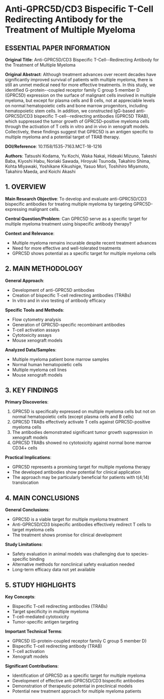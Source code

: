 # Anti-GPRC5D/CD3 Bispecific T-Cell Redirecting Antibody for the Treatment of Multiple Myeloma

## ESSENTIAL PAPER INFORMATION

**Original Title**: Anti-GPRC5D/CD3 Bispecific T-Cell--Redirecting Antibody for the Treatment of Multiple Myeloma

**Original Abstract**: 
Although treatment advances over recent decades have significantly improved survival of patients with multiple myeloma, there is still an unmet medical need for more effective treatments. In this study, we identified G-protein--coupled receptor family C group 5 member D (GPRC5D) expression on the surface of malignant cells involved in multiple myeloma, but except for plasma cells and B cells, not at appreciable levels on normal hematopoietic cells and bone marrow progenitors, including hematopoietic stem cells. In addition, we constructed IgG-based anti-GPRC5D/CD3 bispecific T-cell--redirecting antibodies (GPRC5D TRAB), which suppressed the tumor growth of GPRC5D-positive myeloma cells through the activation of T cells in vitro and in vivo in xenograft models. Collectively, these findings suggest that GPRC5D is an antigen specific to multiple myeloma and a potential target of TRAB therapy.

**DOI/Reference**: 10.1158/1535-7163.MCT-18-1216

**Authors**: Tatsushi Kodama, Yu Kochi, Waka Nakai, Hideaki Mizuno, Takeshi Baba, Kiyoshi Habu, Noriaki Sawada, Hiroyuki Tsunoda, Takahiro Shima, Kohta Miyawaki, Yoshikane Kikushige, Yasuo Mori, Toshihiro Miyamoto, Takahiro Maeda, and Koichi Akashi

## 1. OVERVIEW

**Main Research Objective**: 
To develop and evaluate anti-GPRC5D/CD3 bispecific antibodies for treating multiple myeloma by targeting GPRC5D-expressing malignant cells.

**Central Question/Problem**:
Can GPRC5D serve as a specific target for multiple myeloma treatment using bispecific antibody therapy?

**Context and Relevance**:
- Multiple myeloma remains incurable despite recent treatment advances
- Need for more effective and well-tolerated treatments
- GPRC5D shows potential as a specific target for multiple myeloma cells

## 2. MAIN METHODOLOGY

**General Approach**:
- Development of anti-GPRC5D antibodies
- Creation of bispecific T-cell redirecting antibodies (TRABs)
- In vitro and in vivo testing of antibody efficacy

**Specific Tools and Methods**:
- Flow cytometry analysis
- Generation of GPRC5D-specific recombinant antibodies
- T-cell activation assays
- Cytotoxicity assays
- Mouse xenograft models

**Analyzed Data/Samples**:
- Multiple myeloma patient bone marrow samples
- Normal human hematopoietic cells
- Multiple myeloma cell lines
- Mouse xenograft models

## 3. KEY FINDINGS

**Primary Discoveries**:
1. GPRC5D is specifically expressed on multiple myeloma cells but not on normal hematopoietic cells (except plasma cells and B cells)
2. GPRC5D TRABs effectively activate T cells against GPRC5D-positive myeloma cells
3. The antibodies demonstrated significant tumor growth suppression in xenograft models
4. GPRC5D TRABs showed no cytotoxicity against normal bone marrow CD34+ cells

**Practical Implications**:
- GPRC5D represents a promising target for multiple myeloma therapy
- The developed antibodies show potential for clinical application
- The approach may be particularly beneficial for patients with t(4;14) translocation

## 4. MAIN CONCLUSIONS

**General Conclusions**:
- GPRC5D is a viable target for multiple myeloma treatment
- Anti-GPRC5D/CD3 bispecific antibodies effectively redirect T cells to target myeloma cells
- The treatment shows promise for clinical development

**Study Limitations**:
- Safety evaluation in animal models was challenging due to species-specific binding
- Alternative methods for nonclinical safety evaluation needed
- Long-term efficacy data not yet available

## 5. STUDY HIGHLIGHTS

**Key Concepts**:
- Bispecific T-cell redirecting antibodies (TRABs)
- Target specificity in multiple myeloma
- T-cell-mediated cytotoxicity
- Tumor-specific antigen targeting

**Important Technical Terms**:
- GPRC5D (G-protein-coupled receptor family C group 5 member D)
- Bispecific T-cell redirecting antibody (TRAB)
- T-cell activation
- Xenograft models

**Significant Contributions**:
- Identification of GPRC5D as a specific target for multiple myeloma
- Development of effective anti-GPRC5D/CD3 bispecific antibodies
- Demonstration of therapeutic potential in preclinical models
- Potential new treatment approach for multiple myeloma patients